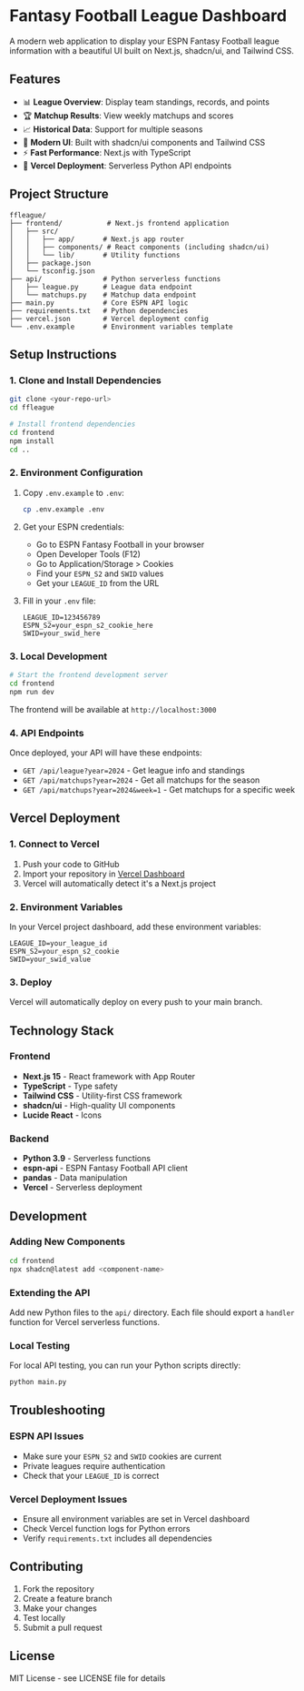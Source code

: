 # Fantasy Football League Dashboard

A modern web application to display your ESPN Fantasy Football league information with a beautiful UI built on Next.js, shadcn/ui, and Tailwind CSS.

## Features

- 📊 **League Overview**: Display team standings, records, and points
- 🏆 **Matchup Results**: View weekly matchups and scores
- 📈 **Historical Data**: Support for multiple seasons
- 🎨 **Modern UI**: Built with shadcn/ui components and Tailwind CSS
- ⚡ **Fast Performance**: Next.js with TypeScript
- 🚀 **Vercel Deployment**: Serverless Python API endpoints

## Project Structure

```
ffleague/
├── frontend/           # Next.js frontend application
│   ├── src/
│   │   ├── app/       # Next.js app router
│   │   ├── components/ # React components (including shadcn/ui)
│   │   └── lib/       # Utility functions
│   ├── package.json
│   └── tsconfig.json
├── api/               # Python serverless functions
│   ├── league.py      # League data endpoint
│   └── matchups.py    # Matchup data endpoint
├── main.py            # Core ESPN API logic
├── requirements.txt   # Python dependencies
├── vercel.json        # Vercel deployment config
└── .env.example       # Environment variables template
```

## Setup Instructions

### 1. Clone and Install Dependencies

```bash
git clone <your-repo-url>
cd ffleague

# Install frontend dependencies
cd frontend
npm install
cd ..
```

### 2. Environment Configuration

1. Copy `.env.example` to `.env`:
   ```bash
   cp .env.example .env
   ```

2. Get your ESPN credentials:
   - Go to ESPN Fantasy Football in your browser
   - Open Developer Tools (F12)
   - Go to Application/Storage > Cookies
   - Find your `ESPN_S2` and `SWID` values
   - Get your `LEAGUE_ID` from the URL

3. Fill in your `.env` file:
   ```
   LEAGUE_ID=123456789
   ESPN_S2=your_espn_s2_cookie_here
   SWID=your_swid_here
   ```

### 3. Local Development

```bash
# Start the frontend development server
cd frontend
npm run dev
```

The frontend will be available at `http://localhost:3000`

### 4. API Endpoints

Once deployed, your API will have these endpoints:

- `GET /api/league?year=2024` - Get league info and standings
- `GET /api/matchups?year=2024` - Get all matchups for the season
- `GET /api/matchups?year=2024&week=1` - Get matchups for a specific week

## Vercel Deployment

### 1. Connect to Vercel

1. Push your code to GitHub
2. Import your repository in [Vercel Dashboard](https://vercel.com)
3. Vercel will automatically detect it's a Next.js project

### 2. Environment Variables

In your Vercel project dashboard, add these environment variables:

```
LEAGUE_ID=your_league_id
ESPN_S2=your_espn_s2_cookie
SWID=your_swid_value
```

### 3. Deploy

Vercel will automatically deploy on every push to your main branch.

## Technology Stack

### Frontend
- **Next.js 15** - React framework with App Router
- **TypeScript** - Type safety
- **Tailwind CSS** - Utility-first CSS framework
- **shadcn/ui** - High-quality UI components
- **Lucide React** - Icons

### Backend
- **Python 3.9** - Serverless functions
- **espn-api** - ESPN Fantasy Football API client
- **pandas** - Data manipulation
- **Vercel** - Serverless deployment

## Development

### Adding New Components

```bash
cd frontend
npx shadcn@latest add <component-name>
```

### Extending the API

Add new Python files to the `api/` directory. Each file should export a `handler` function for Vercel serverless functions.

### Local Testing

For local API testing, you can run your Python scripts directly:

```bash
python main.py
```

## Troubleshooting

### ESPN API Issues
- Make sure your `ESPN_S2` and `SWID` cookies are current
- Private leagues require authentication
- Check that your `LEAGUE_ID` is correct

### Vercel Deployment Issues
- Ensure all environment variables are set in Vercel dashboard
- Check Vercel function logs for Python errors
- Verify `requirements.txt` includes all dependencies

## Contributing

1. Fork the repository
2. Create a feature branch
3. Make your changes
4. Test locally
5. Submit a pull request

## License

MIT License - see LICENSE file for details
